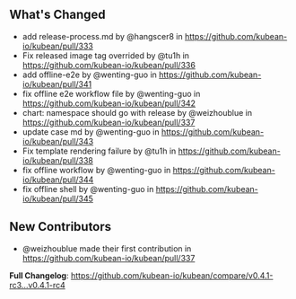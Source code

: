 ## What's Changed
* add release-process.md by @hangscer8 in https://github.com/kubean-io/kubean/pull/333
* Fix released image tag overrided by @tu1h in https://github.com/kubean-io/kubean/pull/336
* add offline-e2e by @wenting-guo in https://github.com/kubean-io/kubean/pull/341
* fix offline e2e workflow file by @wenting-guo in https://github.com/kubean-io/kubean/pull/342
* chart: namespace should go with release by @weizhoublue in https://github.com/kubean-io/kubean/pull/337
* update case md by @wenting-guo in https://github.com/kubean-io/kubean/pull/343
* Fix template rendering failure by @tu1h in https://github.com/kubean-io/kubean/pull/338
* fix offline workflow by @wenting-guo in https://github.com/kubean-io/kubean/pull/344
* fix offline shell by @wenting-guo in https://github.com/kubean-io/kubean/pull/345

## New Contributors
* @weizhoublue made their first contribution in https://github.com/kubean-io/kubean/pull/337

**Full Changelog**: https://github.com/kubean-io/kubean/compare/v0.4.1-rc3...v0.4.1-rc4
